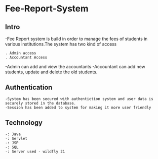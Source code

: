 # Fee-Report-System

## Intro
-Fee Report system is build in order to manage the fees of students in various institutions.The system has two kind of access
```
. Admin access
. Accountant Access
```
-Admin can add and view the accountants
-Accountant can add new students, update and delete the old students.

## Authentication
```
-System has been secured with authentiction system and user data is securely stored in the database.
-Session has been added to system for making it more user friendly
```
## Technology
```
-: Java
-: Servlet
-: JSP
-: SQL
-: Server used - wildfly 21
```

